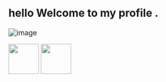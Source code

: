 ##  hello  Welcome to my profile .

![image](https://imgur.com/a/2NR3y0f)


<a href="https://discord.com/invite/vd9vTvvk3U"><img src="https://upload.wikimedia.org/wikipedia/fr/thumb/0/05/Discord.svg/1200px-Discord.svg.png" width="60"></a> <a
href="https://twitter.com/espadash64"><img src="http://assets.stickpng.com/images/580b57fcd9996e24bc43c53e.png" width="60"></a>

